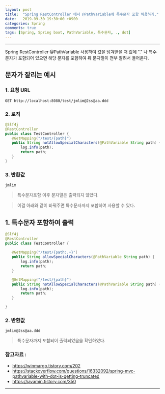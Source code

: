 ```yaml
---
layout: post
title:  "Spring RestController 에서 @PathVariable에 특수문자 포함 허용하기."
date:   2019-09-30 19:30:00 +0900
categories: Spring
comments: true
tags: [Spring, Spring boot, PathVariable, 특수문자, ., dot]
---
```


---


Spring RestController @PathVariable 사용하여 값을 넘겨받을 때 값에 "." 나 특수문자가 포함되어 있으면 해당 문자를 포함하여 뒤 문자열이 전부 잘려서 들어온다.

## 문자가 잘리는 예시

### 1. 요청 URL

```
GET http://localhost:8080/test/jmlim@2ss@aa.ddd
```

### 2. 로직
```java
@Slf4j
@RestController
public class TestController {
   @GetMapping("/test/{path}")
   public String notAllowSpecialCharacters(@PathVariable String path) {
	   log.info(path);
	   return path;
   }
}
```

### 3. 반환값
```
jmlim
```
> 특수문자포함 이후 문자열은 출력되지 않았다.


>  이걸 아래와 같이 바꿔주면 특수문자까지 포함하여 사용할 수 있다.

## 1. 특수문자 포함하여 출력

```java
@Slf4j
@RestController
public class TestController {
 
   @GetMapping("/test/{path:.+}")
   public String allowSpecialCharacters(@PathVariable String path) {
	   log.info(path);
	   return path;
   }

   @GetMapping("/test/{path}")
   public String notAllowSpecialCharacters(@PathVariable String path) {
	   log.info(path);
	   return path;
   }

}
```

### 2. 반환값
```
jmlim@2ss@aa.ddd
```

> 특수문자까지 포함되어 출력되었음을 확인하였다.

### 참고자료 : 
 - https://winmargo.tistory.com/202
 - https://stackoverflow.com/questions/16332092/spring-mvc-pathvariable-with-dot-is-getting-truncated
 - https://javamin.tistory.com/350

[jekyll-docs]: https://jekyllrb.com/docs/home
[jekyll-gh]:   https://github.com/jekyll/jekyll
[jekyll-talk]: https://talk.jekyllrb.com/

---
